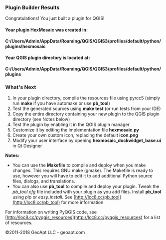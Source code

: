 ### Plugin Builder Results

Congratulations! You just built a plugin for QGIS!

#### Your plugin **HexMosaic** was created in:

**C:/Users/Admin/AppData/Roaming/QGIS/QGIS3/profiles/default/python/plugins\hexmosaic**

#### Your QGIS plugin directory is located at:

**C:/Users/Admin/AppData/Roaming/QGIS/QGIS3/profiles/default/python/plugins**

### What's Next

1. In your plugin directory, compile the resources file using pyrcc5 (simply run **make** if you have automake or use **pb_tool**)
2. Test the generated sources using **make test** (or run tests from your IDE)
3. Copy the entire directory containing your new plugin to the QGIS plugin directory (see Notes below)
4. Test the plugin by enabling it in the QGIS plugin manager
5. Customize it by editing the implementation file **hexmosaic.py**
6. Create your own custom icon, replacing the default **icon.png**
7. Modify your user interface by opening **hexmosaic_dockwidget_base.ui** in Qt Designer

**Notes:**

- You can use the **Makefile** to compile and deploy when you make changes. This requires GNU make (gmake). The Makefile is ready to use, however you will have to edit it to add additional Python source files, dialogs, and translations.
- You can also use **pb_tool** to compile and deploy your plugin. Tweak the *pb_tool.cfg* file included with your plugin as you add files. Install **pb_tool** using *pip* or *easy_install*. See [http://loc8.cc/pb_tool](http://loc8.cc/pb_tool) for more information.

For information on writing PyQGIS code, see [http://loc8.cc/pyqgis_resources](http://loc8.cc/pyqgis_resources) for a list of resources.

&copy;2011-2018 GeoApt LLC - geoapt.com
